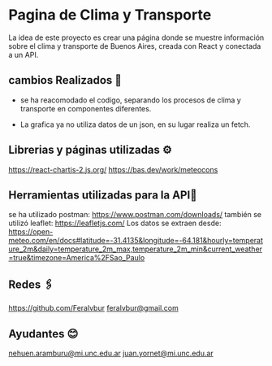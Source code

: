 # Pagina de Clima y Transporte

La idea de este proyecto es crear una página donde se muestre información sobre el clima y transporte de Buenos Aires, creada con React y conectada a un API.

## cambios Realizados 🔧

- se ha reacomodado el codigo, separando los procesos de clima y transporte en componentes diferentes.
* La grafica ya no utiliza datos de un json, en su lugar realiza un fetch.


## Librerias y páginas utilizadas ⚙️

https://react-chartjs-2.js.org/
https://bas.dev/work/meteocons

## Herramientas utilizadas para la API📄

se ha utilizado postman:
https://www.postman.com/downloads/
también se utilizó leaflet:
https://leafletjs.com/
Los datos se extraen desde:
https://open-meteo.com/en/docs#latitude=-31.4135&longitude=-64.181&hourly=temperature_2m&daily=temperature_2m_max,temperature_2m_min&current_weather=true&timezone=America%2FSao_Paulo

## Redes 🖇️
https://github.com/Feralvbur
feralvbur@gmail.com

## Ayudantes 😊
nehuen.aramburu@mi.unc.edu.ar
juan.yornet@mi.unc.edu.ar
